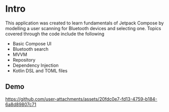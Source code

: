 # Intro

This application was created to learn fundamentals of Jetpack Compose by modelling a user scanning for Bluetooth devices and selecting one.  Topics covered through the code include 
the following
- Basic Compose UI
- Bluetooth search
- MVVM
- Repository
- Dependency Injection
- Kotlin DSL and TOML files

## Demo


https://github.com/user-attachments/assets/20fdc0e7-fd13-4759-b184-6a8d89807c71

 
